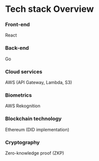 # Tech stack Overview

### Front-end

React&#x20;

### Back-end

Go&#x20;

### Cloud services

AWS (API Gateway, Lambda, S3)&#x20;

### Biometrics

AWS Rekognition&#x20;

### Blockchain technology

Ethereum (DID implementation)&#x20;

### Cryptography

Zero-knowledge proof (ZKP)
